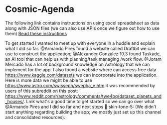 # Cosmic-Agenda
The following link contains instructions on using excel spreadsheet as data along with JSON files (we can also use APIs once we figure out how to use them)
[Read these instructions](./instructions/instructions.md)

To get started I wanted to meet up with everyone in a huddle and explain what I did so far. 
@Armando Pires
 found a website called Draftbit we can use to construct the application; 
@Alexander Gonzalez 10.3
 found Taskade, an AI tool that can help us with planning/task managing /work flow. 
@Joram Mercado
 has a lot of background knowledge on Astrology that we can implement for the app. I also found a website where can access free data https://www.kaggle.com/datasets we can incorporate into the application. Here is more data we might be able to use https://www.astro.com/swisseph/swepha_e.htm it was recommended by users of this subreddit on this post: https://www.reddit.com/r/astrology/comments/twe4bq/dataset_planets_and_houses/. Lmk what's a good time to get started so we can go over what 
@Armando Pires
 and I did so far and next steps :raised_hands::skin-tone-5: (We didn't start anything regarding building the app; we mostly just set up this channel and consolidated resources).

